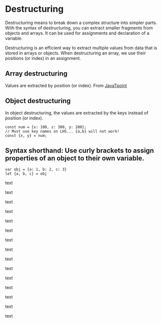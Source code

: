 # Destructuring

Destructuring means to break down a complex structure into simpler parts. With the syntax of destructuring, you can extract smaller fragments from objects and arrays. It can be used for assignments and declaration of a variable.

Destructuring is an efficient way to extract multiple values from data that is stored in arrays or objects. When destructuring an array, we use their positions (or index) in an assignment.


<a id="array-destructuring"></a>
## Array destructuring
Values are extracted by position (or index).
From [JavaTpoint](https://www.javatpoint.com/es6-array-destructuring)

<a id="object-destructuring"></a>
## Object destructuring
In object destructuring, the values are extracted by the keys instead of position (or index).

```
const num = {x: 100, z: 300, y: 200};  
// Must use key names on LHS... {a,b} will not work!
const {x, y} = num;  
```

## Syntax shorthand: Use curly brackets to assign properties of an object to their own variable.

```
var obj = {a: 1, b: 2, c: 3}
let {a, b, c} = obj
```

<p>text</p>

<p>text</p>

<p>text</p>

<p>text</p>

<p>text</p>

<p>text</p>

<p>text</p>

<p>text</p>

<p>text</p>

<p>text</p>

<p>text</p>

<p>text</p>

<p>text</p>

<p>text</p>

<p>text</p>
